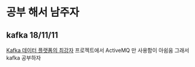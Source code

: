 # 공부 해서 남주자

## kafka 18/11/11
[Kafka 데이터 플랫폼의 최강자](https://www.aladin.co.kr/shop/wproduct.aspx?ItemId=142100738) 프로젝트에서 ActiveMQ 만 사용함이 아쉼움 그래서 kafka 공부하자